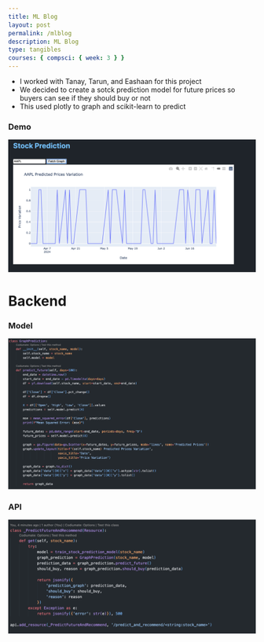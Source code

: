 ```yaml
---
title: ML Blog
layout: post
permalink: /mlblog
description: ML Blog
type: tangibles
courses: { compsci: { week: 3 } }
---
```


- I worked with Tanay, Tarun, and Eashaan for this project
- We decided to create a sotck prediction model for future prices so buyers can see if they should buy or not
- This used plotly to graph and scikit-learn to predict

### Demo

![Image1](image-8.png)

# Backend

### Model
![alt text](image-6.png)

### API
![sc2](image-7.png)

